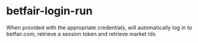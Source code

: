 # betfair-login-run
When provided with the appropriate credentials, will automatically log in to betfair.com, retrieve a session token and retrieve market Ids

